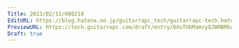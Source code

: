 ```yaml
---
Title: 2013/02/11/000218
EditURL: https://blog.hatena.ne.jp/guitarrapc_tech/guitarrapc-tech.hatenablog.com/atom/entry/6802418398340412318
PreviewURL: https://tech.guitarrapc.com/draft/entry/6XuTUUMamryQJWMBMkwVryBMSeM
Draft: true
---
```


